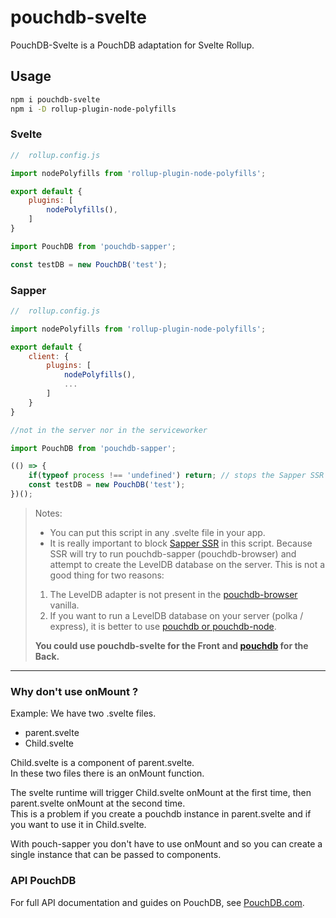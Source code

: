 # pouchdb-svelte

PouchDB-Svelte is a PouchDB adaptation for Svelte Rollup.

## Usage

```bash
npm i pouchdb-svelte
npm i -D rollup-plugin-node-polyfills
```
### Svelte
```js
//  rollup.config.js

import nodePolyfills from 'rollup-plugin-node-polyfills';

export default {
    plugins: [
        nodePolyfills(),
    ]
}
```

```js
import PouchDB from 'pouchdb-sapper';

const testDB = new PouchDB('test');
```

### Sapper
```js
//  rollup.config.js

import nodePolyfills from 'rollup-plugin-node-polyfills';

export default {
    client: {
        plugins: [
            nodePolyfills(),
            ...
        ]
    }
}

//not in the server nor in the serviceworker
```
```js
import PouchDB from 'pouchdb-sapper';

(() => {
    if(typeof process !== 'undefined') return; // stops the Sapper SSR 
    const testDB = new PouchDB('test');
})();
```

>Notes: 
>- You can put this script in any .svelte file in your app.
>- It is really important to block [Sapper SSR](https://sapper.svelte.dev/docs#Making_a_component_SSR_compatible) in this script. Because SSR will try to run pouchdb-sapper (pouchdb-browser) and attempt to create the LevelDB database on the server.
This is not a good thing for two reasons:
>1. The LevelDB adapter is not present in the [pouchdb-browser](https://pouchdb.com/custom.html) vanilla.
>2. If you want to run a LevelDB database on your server (polka / express), it is better to use [pouchdb or pouchdb-node](https://pouchdb.com/custom.html).
>
>**You could use pouchdb-svelte for the Front and [pouchdb](https://www.npmjs.com/package/pouchdb) for the Back.**
___

### Why don't use onMount ?

Example:
We have two .svelte files.
- parent.svelte
- Child.svelte

Child.svelte is a component of parent.svelte.</br>
In these two files there is an onMount function.

The svelte runtime will trigger Child.svelte onMount at the first time, then parent.svelte onMount at the second time.</br>
This is a problem if you create a pouchdb instance in parent.svelte and if you want to use it in Child.svelte.

With pouch-sapper you don't have to use onMount and so you can create a single instance that can be passed to components.

### API PouchDB
For full API documentation and guides on PouchDB, see [PouchDB.com](http://pouchdb.com/).